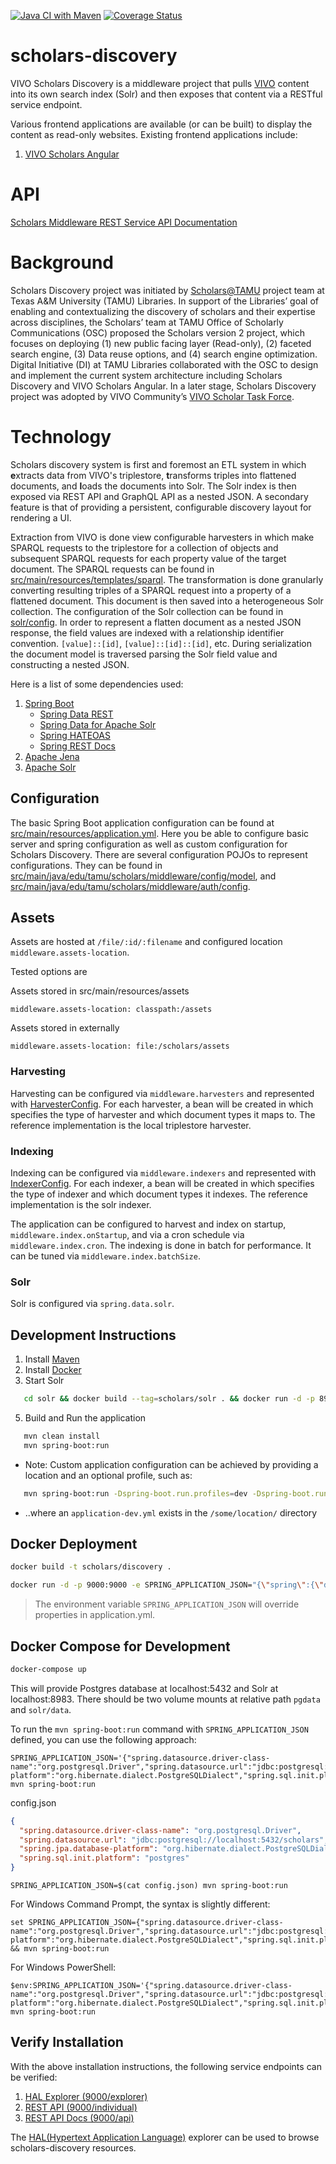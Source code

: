 [![Java CI with Maven](https://github.com/TAMULib/scholars-discovery/workflows/Java%20CI%20with%20Maven/badge.svg)](https://github.com/TAMULib/scholars-discovery/actions?query=workflow%3A%22Java+CI+with+Maven%22)
[![Coverage Status](https://coveralls.io/repos/github/TAMULib/scholars-discovery/badge.svg)](https://coveralls.io/github/TAMULib/scholars-discovery)

# scholars-discovery

VIVO Scholars Discovery is a middleware project that pulls [VIVO](https://duraspace.org/vivo/) content into its own search index (Solr) and then exposes that content via a RESTful service endpoint.

Various frontend applications are available (or can be built) to display the content as read-only websites.
Existing frontend applications include:

1. [VIVO Scholars Angular](https://github.com/vivo-community/scholars-angular)

# API

[Scholars Middleware REST Service API Documentation](https://tamulib.github.io/scholars-discovery/)

# Background

Scholars Discovery project was initiated by [Scholars@TAMU](https://scholars.library.tamu.edu/) project team at Texas A&M University (TAMU) Libraries. In support of the Libraries’ goal of enabling and contextualizing the discovery of scholars and their expertise across disciplines, the Scholars’ team at TAMU Office of Scholarly Communications (OSC) proposed the Scholars version 2 project, which focuses on deploying (1) new public facing layer (Read-only), (2) faceted search engine, (3) Data reuse options, and (4) search engine optimization. Digital Initiative (DI) at TAMU Libraries collaborated with the OSC to design and implement the current system architecture including Scholars Discovery and VIVO Scholars Angular. In a later stage, Scholars Discovery project was adopted by VIVO Community’s [VIVO Scholar Task Force](https://wiki.duraspace.org/display/VIVO/VIVO+Scholar+Task+Force).

# Technology

Scholars discovery system is first and foremost an ETL system in which **e**xtracts data from VIVO's triplestore, **t**ransforms triples into flattened documents, and **l**oads the documents into Solr. The Solr index is then exposed via REST API and GraphQL API as a nested JSON. A secondary feature is that of providing a persistent, configurable discovery layout for rendering a UI. 

Extraction from VIVO is done view configurable harvesters in which make SPARQL requests to the triplestore for a collection of objects and subsequent SPARQL requests for each property value of the target document. The SPARQL requests can be found in [src/main/resources/templates/sparql](https://github.com/vivo-community/scholars-discovery/tree/master/src/main/resources/templates/sparql). The transformation is done granularly converting resulting triples of a SPARQL request into a property of a flattened document. This document is then saved into a heterogeneous Solr collection. The configuration of the Solr collection can be found in [solr/config](https://github.com/vivo-community/scholars-discovery/tree/master/solr/config). In order to represent a flatten document as a nested JSON response, the field values are indexed with a relationship identifier convention. ```[value]::[id]```, ```[value]::[id]::[id]```, etc. During serialization the document model is traversed parsing the Solr field value and constructing a nested JSON.

Here is a list of some dependencies used:

1. [Spring Boot](https://spring.io/projects/spring-boot)
   - [Spring Data REST](https://spring.io/projects/spring-data-rest)
   - [Spring Data for Apache Solr](https://spring.io/projects/spring-data-solr)
   - [Spring HATEOAS](https://spring.io/projects/spring-hateoas)
   - [Spring REST Docs](https://spring.io/projects/spring-restdocs)
2. [Apache Jena](https://jena.apache.org/)
3. [Apache Solr](https://lucene.apache.org/solr/)

## Configuration

The basic Spring Boot application configuration can be found at [src/main/resources/application.yml](https://github.com/vivo-community/scholars-discovery/blob/master/src/main/resources/application.yml). Here you be able to configure basic server and spring configuration as well as custom configuration for Scholars Discovery. There are several configuration POJOs to represent configurations. They can be found in [src/main/java/edu/tamu/scholars/middleware/config/model](https://github.com/vivo-community/scholars-discovery/tree/master/src/main/java/edu/tamu/scholars/middleware/config/model), and [src/main/java/edu/tamu/scholars/middleware/auth/config](https://github.com/vivo-community/scholars-discovery/tree/master/src/main/java/edu/tamu/scholars/middleware/auth/config).

## Assets

Assets are hosted at `/file/:id/:filename` and configured location `middleware.assets-location`.

Tested options are

Assets stored in src/main/resources/assets
```
middleware.assets-location: classpath:/assets
```

Assets stored in externally
```
middleware.assets-location: file:/scholars/assets
```

### Harvesting

Harvesting can be configured via ```middleware.harvesters``` and represented with [HarvesterConfig](https://github.com/vivo-community/scholars-discovery/blob/master/src/main/java/edu/tamu/scholars/middleware/config/model/HarvesterConfig.java). For each harvester, a bean will be created in which specifies the type of harvester and which document types it maps to. The reference implementation is the local triplestore harvester.

### Indexing

Indexing can be configured via ```middleware.indexers``` and represented with [IndexerConfig](https://github.com/vivo-community/scholars-discovery/blob/master/src/main/java/edu/tamu/scholars/middleware/config/model/IndexerConfig.java). For each indexer, a bean will be created in which specifies the type of indexer and which document types it indexes. The reference implementation is the solr indexer.

The application can be configured to harvest and index on startup, ```middleware.index.onStartup```, and via a cron schedule via ```middleware.index.cron```. The indexing is done in batch for performance. It can be tuned via ```middleware.index.batchSize```.

### Solr

Solr is configured via ```spring.data.solr```.

## Development Instructions

1. Install [Maven](https://maven.apache.org/install.html)
2. Install [Docker](https://docs.docker.com/install/)
3. Start Solr

```bash
   cd solr && docker build --tag=scholars/solr . && docker run -d -p 8983:8983 scholars/solr && cd ..
```

5. Build and Run the application

```bash
   mvn clean install
   mvn spring-boot:run
```

   - Note: Custom application configuration can be achieved by providing a location and an optional profile, such as:

```bash
   mvn spring-boot:run -Dspring-boot.run.profiles=dev -Dspring-boot.run.config.location=/some/directory/
```

   - ..where an `application-dev.yml` exists in the `/some/location/` directory

## Docker Deployment

```bash
docker build -t scholars/discovery .
```

```bash
docker run -d -p 9000:9000 -e SPRING_APPLICATION_JSON="{\"spring\":{\"data\":{\"solr\":{\"host\":\"http://localhost:8983/solr\"}}},\"ui\":{\"url\":\"http://localhost:3000\"},\"vivo\":{\"base-url\":\"http://localhost:8080/vivo\"},\"middleware\":{\"allowed-origins\":[\"http://localhost:3000\"],\"index\":{\"onStartup\":false},\"export\":{\"individualBaseUri\":\"http://localhost:3000/display\"}}}" scholars/discovery
```

> The environment variable `SPRING_APPLICATION_JSON` will override properties in application.yml.

## Docker Compose for Development

```bash
docker-compose up
```

This will provide Postgres database at localhost:5432 and Solr at localhost:8983. There should be two volume mounts at relative path `pgdata` and `solr/data`.

To run the `mvn spring-boot:run` command with `SPRING_APPLICATION_JSON` defined, you can use the following approach:

```
SPRING_APPLICATION_JSON='{"spring.datasource.driver-class-name":"org.postgresql.Driver","spring.datasource.url":"jdbc:postgresql://localhost:5432/scholars","spring.jpa.database-platform":"org.hibernate.dialect.PostgreSQLDialect","spring.sql.init.platform":"postgres"}' mvn spring-boot:run
```

config.json
```json
{
  "spring.datasource.driver-class-name": "org.postgresql.Driver",
  "spring.datasource.url": "jdbc:postgresql://localhost:5432/scholars",
  "spring.jpa.database-platform": "org.hibernate.dialect.PostgreSQLDialect",
  "spring.sql.init.platform": "postgres"
}
```

```
SPRING_APPLICATION_JSON=$(cat config.json) mvn spring-boot:run
```


For Windows Command Prompt, the syntax is slightly different:

```
set SPRING_APPLICATION_JSON={"spring.datasource.driver-class-name":"org.postgresql.Driver","spring.datasource.url":"jdbc:postgresql://localhost:5432/scholars","spring.jpa.database-platform":"org.hibernate.dialect.PostgreSQLDialect","spring.sql.init.platform":"postgres"} && mvn spring-boot:run
```

For Windows PowerShell:

```
$env:SPRING_APPLICATION_JSON='{"spring.datasource.driver-class-name":"org.postgresql.Driver","spring.datasource.url":"jdbc:postgresql://localhost:5432/scholars","spring.jpa.database-platform":"org.hibernate.dialect.PostgreSQLDialect","spring.sql.init.platform":"postgres"}'; mvn spring-boot:run
```

## Verify Installation

With the above installation instructions, the following service endpoints can be verified:

1. [HAL Explorer (9000/explorer)](http://localhost:9000)
2. [REST API (9000/individual)](http://localhost:9000/individual)
3. [REST API Docs (9000/api)](http://localhost:9000/api)

The [HAL(Hypertext Application Language)](https://docs.spring.io/spring-data/rest/docs/current/reference/html/#tools.hal-explorer) explorer can be used to browse scholars-discovery resources.

